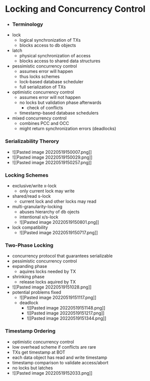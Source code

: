 # Locking and Concurrency Control
+ ### Terminology
+ lock
	+ logical synchronization of TXs
	+ blocks access to db objects
+ latch
	+ physical synchronization of access
	+ blocks access to shared data structures
+ pessimistic concurrency control
	+ assumes error will happen
	+ thus locks schemes
	+ lock-based database scheduler
	+ full serialization of TXs
+ optimistic concurrency control
	+ assumes error will not happen
	+ no locks but validation phase afterwards
		+ check of conflicts
	+ timestamp-based database schedulers
+ mixed concurrency control
	+ combines PCC and OCC
	+ might return synchronization errors (deadlocks)

### Serializability Therory
+ ![[Pasted image 20220519150007.png]]
+ ![[Pasted image 20220519150029.png]]
+ ![[Pasted image 20220519150257.png]]

### Locking Schemes
+ exclusive/write x-lock
	+ only current lock may write
+ shared/read s-lock
	+ current lock and other locks may read
+ multi-granularity-locking
	+ abuses hierarchy of db ojects
	+ intentional x/s-lock
	+ ![[Pasted image 20220519150801.png]]
+ lock compatibility
	+ ![[Pasted image 20220519150717.png]]

### Two-Phase Locking
+ concurrency protocol that guarantees serializable
+ pessimistic concurrency control
+ expanding phase
	+ aquires locks needed by TX
+ shrinking phase
	+ release locks aquired by TX
+ ![[Pasted image 20220519151028.png]]
+ potential problems fixed
	+ ![[Pasted image 20220519151117.png]]
	+ deadlock
		+ ![[Pasted image 20220519151148.png]]
		+ ![[Pasted image 20220519151217.png]]
		+ ![[Pasted image 20220519151344.png]]

### Timestamp Ordering
+ optimistic concurrency control
+ low overhead scheme if conflicts are rare
+ TXs get timestamp at BOT
+ each data object has read and write timestamp
+ timestamp comparison to validate access/abort
+ no locks but latches
+ ![[Pasted image 20220519152033.png]]